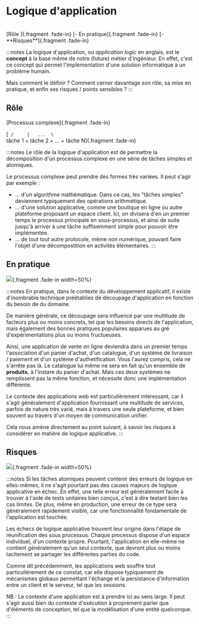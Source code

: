 # Logique d'application

<br>
[Rôle ]{.fragment .fade-in}
[- En pratique]{.fragment .fade-in}
[- **Risques**]{.fragment .fade-in}

:::notes
La logique d'application, ou *application logic* en anglais, est le **concept** à la base même de notre (future) métier d'ingénieur.
En effet, c'est ce concept qui permet l'implémentation d'une solution informatique à un problème humain.

Mais comment le définir ?
Comment cerner davantage son rôle, sa mise en pratique, et enfin ses risques / points sensibles ? 
:::

## Rôle

[Processus complexe]{.fragment .fade-in}

[` /     |   ...  \`<br>tâche 1 + tâche 2 + ... + tâche N]{.fragment .fade-in} 

:::notes
Le rôle de la logique d'application est de permettre la décomposition d'un processus complexe en une série de tâches simples et atomiques.

Le processus complexe peut prendre des formes très variées.
Il peut s'agir par exemple :
- ... d'un algorithme mathématique.
Dans ce cas, les "tâches simples" deviennent typiquement des opérations arithmétique.
- ... d'une solution applicative, comme une boutique en ligne ou autre plateforme proposant un espace client.
Ici, on divisera d'en un premier temps le processus principale en sous-processus, et ainsi de suite jusqu'à arriver à une tâche suffisemment simple pour pouvoir être implémentée.
- ... de tout tout autre protocole, même non numérique, pouvant faire l'objet d'une décompostition en activités élémentaires.
:::

## En pratique

![](assets/img/part.png){.fragment .fade-in width=50%}

:::notes
En pratique, dans le contexte du développement applicatif, il existe d'inombrable technique préétablies de découpage d'application en fonction du besoin de du domaine.

De manière générale, ce découpage sera influencé par une multitude de facteurs plus ou moins concrets, 
tel que les besoins directs de l'application, 
mais également des bonnes pratiques populaires apparues au gré d'expérimentations plus ou moins fructueuses.

Ainsi, une application de vente en ligne deviendra dans un premier temps l'association d'un panier d'achat, d'un catalogue, d'un système de livraison / paiement et d'un système d'authetification.
Vous l'aurez compris, cela ne s'arrête pas là.
Le catalogue lui même ne sera en fait qu'un ensemble de **produits**, à l'instare du panier d'achat. 
Mais ces deux systèmes ne remplissent pas la même fonction, et nécessite donc une implémentation différente.

Le contexte des applications web est particulièrement intéressant, 
car il s'agit généralement d'application fournissant une multitude de services, parfois de nature très varié,
mais à travers une seule plateforme, et bien souvent au travers d'un moyen de communication unifier.

Cela nous amène directement au point suivant, à savoir les risques à considérer en matière de logique applicative. 
:::

## Risques

![](assets/img/fail.png){.fragment .fade-in width=50%}

:::notes
Si les tâches atomiques peuvent contenir des erreurs de logique en elles-mêmes, il ne s'agit pourtant pas des causes majeurs de logique applicative en échec.
En effet, une telle erreur est généralement facile à trouver à l'aide de tests unitaires bien conçus, c'est à dire testant bien les cas limites.
De plus, même en production, une erreur de ce type sera généralement rapidement visible, car une fonctionnalité fondamentale de l'application est touchée.

Les échecs de logique applicative trouvent leur origine dans l'étape de réunification des sous processus.
Chaque processus dispose d'un espace individuel, d'un contexte propre.
Pourtant, l'application en elle-même ne contient généralement qu'un seul contexte, que devront plus ou moins tacitement se partager les différentes parties du code.

Comme dit précédemment, les applications web souffre tout particulièrement de ce constat, 
car elle dispose typiquement de mécanismes globaux permettant l'échange et la persistance d'information entre un client et le serveur, 
tel que les sessions.

NB : Le contexte d'une application est à prendre ici au sens large.
Il peut s'agir aussi bien du contexte d'exécution à proprement parler que d'éléments de conception, 
tel que la modélisation d'une entité quelconque.
:::

